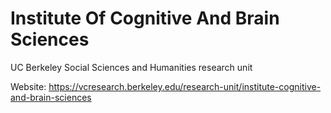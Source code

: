 # Institute Of Cognitive And Brain Sciences
UC Berkeley Social Sciences and Humanities research unit

Website: https://vcresearch.berkeley.edu/research-unit/institute-cognitive-and-brain-sciences
